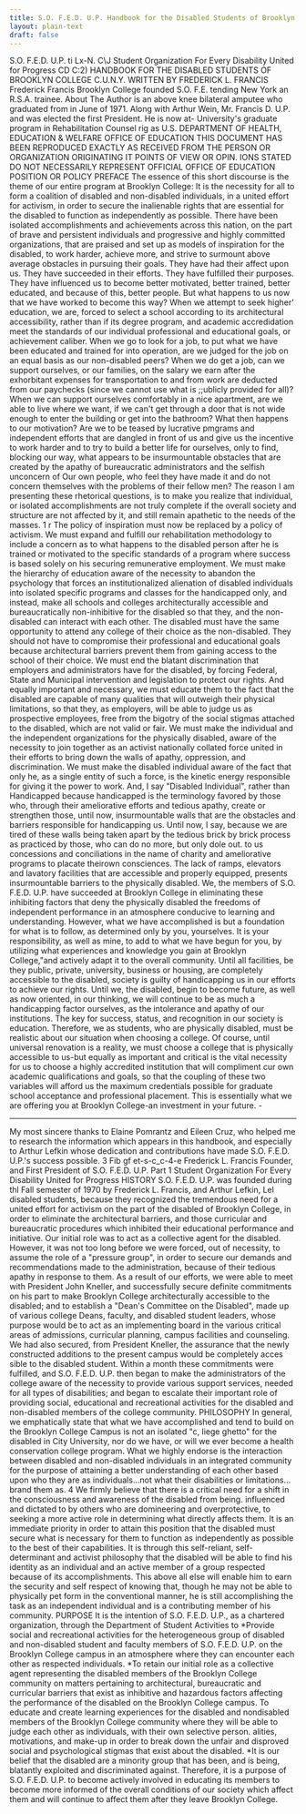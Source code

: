 ```yaml
---
title: S.O. F.E.D. U.P. Handbook for the Disabled Students of Brooklyn College, CUNY (text)
layout: plain-text
draft: false
---
```


S.O. F.E.D. U.P.
ti
Lx-N.
C\J
Student Organization For Every Disability United for Progress
CD
C:2)
HANDBOOK FOR
THE DISABLED
STUDENTS OF
BROOKLYN
COLLEGE
C.U.N.Y.
WRITTEN BY FREDERICK L. FRANCIS
Frederick Francis
Brooklyn College
founded S.O. F.E.
tending New York
an R.S.A. trainee.
About The Author
is an above knee bilateral amputee who graduated from
in June of 1971. Along with Arthur Wein, Mr. Francis
D. U.P. and was elected the first President. He is now at-
University's graduate program in Rehabilitation Counsel rig as
U.S. DEPARTMENT OF HEALTH,
EDUCATION & WELFARE
OFFICE OF EDUCATION
THIS DOCUMENT HAS BEEN REPRODUCED
EXACTLY AS RECEIVED FROM
THE PERSON OR ORGANIZATION ORIGINATING
IT POINTS OF VIEW OR OPIN.
IONS STATED DO NOT NECESSARILY
REPRESENT OFFICIAL OFFICE OF EDUCATION
POSITION OR POLICY
PREFACE
The essence of this short discourse is the theme of our entire program at
Brooklyn College: It is the necessity for all to form a coalition of disabled and
non-disabled individuals, in a united effort for activism, in order to secure the
inalienable rights that are essential for the disabled to function as independently
as possible.
There have been isolated accomplishments and achievements across this
nation, on the part of brave and persistent individuals and progressive and highly
committed organizations, that are praised and set up as models of inspiration for
the disabled, to work harder, achieve more, and strive to surmount above average
obstacles in pursuing their goals. They have had their affect upon us. They have
succeeded in their efforts. They have fulfilled their purposes. They have influenced
us to become better motivated, better trained, better educated, and
because of this, better people.
But what happens to us now that we have worked to become this way?
When we attempt to seek higher' education, we are, forced to select a school
according to its architectural accessibility, rather than if its degree program, and
academic accredidation meet the standards of our individual professional and
educational goals, or achievement caliber. When we go to look for a job, to put
what we have been educated and trained for into operation, are we judged for
the job on an equal basis as our non-disabled peers? When we do get a job, can
we support ourselves, or our families, on the salary we earn after the exhorbitant
expenses for transportation to and from work are deducted from our paychecks
(since we cannot use what is ;;ublicly provided for all)? When we can support
ourselves comfortably in a nice apartment, are we able to live where we want, if
we can't get through a door that is not wide enough to enter the building or get
into the bathroom?
What then happens to our motivation? Are we to be teased by lucrative
pmgrams and independent efforts that are dangled in front of us and give us the
incentive to work harder and to try to build a better life for ourselves, only to
find, blocking our way, what appears to be insurmountable obstacles that are
created by the apathy of bureaucratic administrators and the selfish unconcern
of Our own people, who feel they have made it and do not concern themselves
with the problems of their fellow men?
The reason I am presenting these rhetorical questions, is to make you
realize that individual, or isolated accomplishments are not truly complete if the
overall society and structure are not affected by it, and still remain apathetic to
the needs of the masses.
1
r
The policy of inspiration must now be replaced by a policy of activism. We
must expand and fulfill our rehabilitation methodology to include a concern as
to what happens to the disabled person after he is trained or motivated to the
specific standards of a program where success is based solely on his securing
remunerative employment.
We must make the hierarchy of education aware of the necessity to
abandon the psychology that forces an institutionalized alienation of disabled
individuals into isolated specific programs and classes for the handicapped only,
and instead, make all schools and colleges architecturally accessible and bureaucratically
non-inhibitive for the disabled so that they, and the non-disabled can
interact with each other.
The disabled must have the same opportunity to attend any college of
their choice as the non-disabled. They should not have to compromise their
professional and educational goals because architectural barriers prevent them
from gaining access to the school of their choice.
We must end the blatant discrimination that employers and administrators
have for the disabled, by forcing Federal, State and Municipal intervention and
legislation to protect our rights. And equally important and necessary, we must
educate them to the fact that the disabled are capable of many qualities that will
outweigh their physical limitations, so that they, as employers, will be able to
judge us as prospective employees, free from the bigotry of the social stigmas
attached to the disabled, which are not valid or fair.
We must make the individual and the independent organizations for the
physically disabled, aware of the necessity to join together as an activist nationally
collated force united in their efforts to bring down the walls of apathy,
oppression, and discrimination.
We must make the disabled individual aware of the fact that only he, as a
single entity of such a force, is the kinetic energy responsible for giving it the
power to work. And, I say "Disabled Individual", rather than Handicapped
because handicapped is the terminology favored by those who, through their
ameliorative efforts and tedious apathy, create or strengthen those, until now,
insurmountable walls that are the obstacles and barriers responsible for handicapping
us. Until now, I say, because we are tired of these walls being taken
apart by the tedious brick by brick process as practiced by those, who can do no
more, but only dole out. to us concessions and conciliations in the name of
charity and ameliorative programs to placate theirown consciences.
The lack of ramps, elevators and lavatory facilities that are accessible and
properly equipped, presents insurmountable barriers to the physically disabled.
We, the members of S.O. F.E.D. U.P. have succeeded at Brooklyn College in
eliminating these inhibiting factors that deny the physically disabled the freedoms
of independent performance in an atmosphere conducive to learning and
understanding. However, what we have accomplished is but a foundation for
what is to follow, as determined only by you, yourselves. It is your responsibility,
as well as mine, to add to what we have begun for you, by utilizing what
experiences and knowledge you gain at Brooklyn College,"and actively adapt it
to the overall community. Until all facilities, be they public, private, university,
business or housing, are completely accessible to the disabled, society is guilty of
handicapping us in our efforts to achieve our rights. Until we, the disabled, begin
to become future, as well as now oriented, in our thinking, we will continue to
be as much a handicapping factor ourselves, as the intolerance and apathy of our
institutions. The key for success, status, and recognition in our society is education.
Therefore, we as students, who are physically disabled, must be realistic
about our situation when choosing a college. Of course, until universal renovation
is a reality, we must choose a college that is physically accessible to
us-but equally as important and critical is the vital necessity for us to choose a
highly accredited institution that will compliment cur own academic qualifications
and goals, so that the coupling of these two variables will afford us the
maximum credentials possible for graduate school acceptance and professional
placement.
This is essentially what we are offering you at Brooklyn College-an investment
in your future. -
* * *
My most sincere thanks to Elaine Pomrantz and Eileen Cruz, who helped
me to research the information which appears in this handbook, and especially
to Arthur Lefkin whose dedication and contributions have made S.O. F.E.D.
U.P.'s success possible.
3
Fib gf et-s-c_c-4-e
Frederick L. Francis
Founder, and First
President of
S.O. F.E.D. U.P.
Part 1
Student Organization For Every Disability United for Progress
HISTORY
S.O. F.E.D. U.P. was founded during thl Fall semester of 1970 by
Frederick L. Francis, and Arthur Lefkin, Lel disabled students, because they
recognized the tremendous need for a united effort for activism on the part of
the disabled of Brooklyn College, in order to eliminate the architectural barriers,
and those curricular and bureaucratic procedures which inhibited their educational
performance and initiative.
Our initial role was to act as a collective agent for the disabled. However, it
was not too long before we were forced, out of necessity, to assume the role of a
"pressure group", in order to secure our demands and recommendations made to
the administration, because of their tedious apathy in response to them. As a
result of our efforts, we were able to meet with President John Kneller, and
successfully secure definite commitments on his part to make Brooklyn College
architecturally accessible to the disabled; and to establish a "Dean's Committee
on the Disabled", made up of various college Deans, faculty, and disabled
student leaders, whose purpose would be to act as an implementing board in the
various critical areas of admissions, curricular planning, campus facilities and
counseling. We had also secured, from President Kneller, the assurance that the
newly constructed additions to the present campus would be completely acces
sible to the disabled student.
Within a month these commitments were fulfilled, and S.O. F.E.D. U.P.
then began to make the administrators of the college aware of the necessity to
provide various support services, needed for all types of disabilities; and began to
escalate their important role of providing social, educational and recreational
activities for the disabled and non-disabled members of the college community.
PHILOSOPHY
In general, we emphatically state that what we have accomplished and
tend to build on the Brooklyn College Campus is not an isolated "c, liege
ghetto" for the disabled in City University, nor do we have, or will we ever
become a health conservation college program. What we highly endorse is the
interaction between disabled and non-disabled individuals in an integrated community
for the purpose of attaining a better understanding of each other based
upon who they are as individuals...not what their disabilities or limitations...
brand them as.
4
We firmly believe that there is a critical need for a shift in the consciousness
and awareness of the disabled from being. influenced and dictated to by
others who are domineering and overprotective, to seeking a more active role in
determining what directly affects them.
It is an immediate priority in order to attain this position that the disabled
must secure what is necessary for them to function as independently as possible
to the best of their capabilities.
It is through this self-reliant, self-determinant and activist philosophy that
the disabled will be able to find his identity as an individual and an active
member of a group respected because of its accomplishments. This above all else
will enable him to earn the security and self respect of knowing that, though he
may not be able to physically pet form in the conventional manner, he is still
accomplishing the task as an independent individual and is a contributing
member of his community.
PURPOSE
It is the intention of S.O. F.E.D. U.P., as a chartered organization, through
the Department of Student Activities to
*Provide social and recreational activities for the heterogeneous group of
disabled and non-disabled student and faculty members of S.O. F.E.D.
U.P. on the Brooklyn College campus in an atmosphere where they can
encounter each other as respected individuals.
*To retain our initial role as a collective agent representing the disabled
members of the Brooklyn College community on matters pertaining to
architectural, bureaucratic and curricular barriers that exist as inhibitive
and hazardous factors affecting the performance of the disabled on the
Brooklyn College campus.
To educate and create learning experiences for the disabled and nondisabled
members of the Brooklyn College community where they will be
able to judge each other as individuals, with their own selective person.
alities, motivations, and make-up in order to break down the unfair and
disproved social and psychological stigmas that exist about the disabled.
*It is our belief that the disabled are a minority group that has been, and is
being, blatantly exploited and discriminated against. Therefore, it is a
purpose of S.O. F.E.D. U.P. to become actively involved in educating its
members to become more informed of the overall conditions of our
society which affect them and will continue to affect them after they
leave Brooklyn College.
